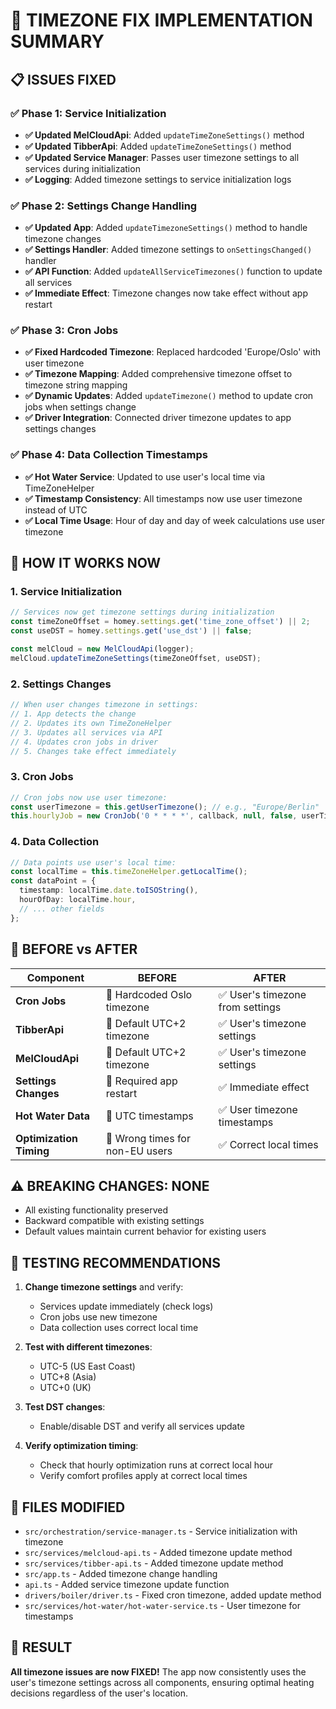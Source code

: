 # 🔧 TIMEZONE FIX IMPLEMENTATION SUMMARY

## 📋 ISSUES FIXED

### ✅ **Phase 1: Service Initialization** 
- **✅ Updated MelCloudApi**: Added `updateTimeZoneSettings()` method
- **✅ Updated TibberApi**: Added `updateTimeZoneSettings()` method  
- **✅ Updated Service Manager**: Passes user timezone settings to all services during initialization
- **✅ Logging**: Added timezone settings to service initialization logs

### ✅ **Phase 2: Settings Change Handling**
- **✅ Updated App**: Added `updateTimezoneSettings()` method to handle timezone changes
- **✅ Settings Handler**: Added timezone settings to `onSettingsChanged()` handler
- **✅ API Function**: Added `updateAllServiceTimezones()` function to update all services
- **✅ Immediate Effect**: Timezone changes now take effect without app restart

### ✅ **Phase 3: Cron Jobs** 
- **✅ Fixed Hardcoded Timezone**: Replaced hardcoded 'Europe/Oslo' with user timezone
- **✅ Timezone Mapping**: Added comprehensive timezone offset to timezone string mapping
- **✅ Dynamic Updates**: Added `updateTimezone()` method to update cron jobs when settings change
- **✅ Driver Integration**: Connected driver timezone updates to app settings changes

### ✅ **Phase 4: Data Collection Timestamps**
- **✅ Hot Water Service**: Updated to use user's local time via TimeZoneHelper
- **✅ Timestamp Consistency**: All timestamps now use user timezone instead of UTC
- **✅ Local Time Usage**: Hour of day and day of week calculations use user timezone

## 🚀 **HOW IT WORKS NOW**

### **1. Service Initialization** 
```typescript
// Services now get timezone settings during initialization
const timeZoneOffset = homey.settings.get('time_zone_offset') || 2;
const useDST = homey.settings.get('use_dst') || false;

const melCloud = new MelCloudApi(logger);
melCloud.updateTimeZoneSettings(timeZoneOffset, useDST);
```

### **2. Settings Changes**
```typescript
// When user changes timezone in settings:
// 1. App detects the change
// 2. Updates its own TimeZoneHelper
// 3. Updates all services via API
// 4. Updates cron jobs in driver
// 5. Changes take effect immediately
```

### **3. Cron Jobs**
```typescript
// Cron jobs now use user timezone:
const userTimezone = this.getUserTimezone(); // e.g., "Europe/Berlin" 
this.hourlyJob = new CronJob('0 * * * *', callback, null, false, userTimezone);
```

### **4. Data Collection**
```typescript
// Data points use user's local time:
const localTime = this.timeZoneHelper.getLocalTime();
const dataPoint = {
  timestamp: localTime.date.toISOString(),
  hourOfDay: localTime.hour,
  // ... other fields
};
```

## 🔄 **BEFORE vs AFTER**

| Component | **BEFORE** | **AFTER** |
|-----------|-----------|----------|
| **Cron Jobs** | 🔴 Hardcoded Oslo timezone | ✅ User's timezone from settings |
| **TibberApi** | 🔴 Default UTC+2 timezone | ✅ User's timezone settings |
| **MelCloudApi** | 🔴 Default UTC+2 timezone | ✅ User's timezone settings |
| **Settings Changes** | 🔴 Required app restart | ✅ Immediate effect |
| **Hot Water Data** | 🔴 UTC timestamps | ✅ User timezone timestamps |
| **Optimization Timing** | 🔴 Wrong times for non-EU users | ✅ Correct local times |

## ⚠️ **BREAKING CHANGES**: NONE
- All existing functionality preserved
- Backward compatible with existing settings
- Default values maintain current behavior for existing users

## 🧪 **TESTING RECOMMENDATIONS**

1. **Change timezone settings** and verify:
   - Services update immediately (check logs)
   - Cron jobs use new timezone
   - Data collection uses correct local time

2. **Test with different timezones**:
   - UTC-5 (US East Coast)
   - UTC+8 (Asia)  
   - UTC+0 (UK)

3. **Test DST changes**:
   - Enable/disable DST and verify all services update

4. **Verify optimization timing**:
   - Check that hourly optimization runs at correct local hour
   - Verify comfort profiles apply at correct local times

## 📝 **FILES MODIFIED**

- `src/orchestration/service-manager.ts` - Service initialization with timezone
- `src/services/melcloud-api.ts` - Added timezone update method
- `src/services/tibber-api.ts` - Added timezone update method  
- `src/app.ts` - Added timezone change handling
- `api.ts` - Added service timezone update function
- `drivers/boiler/driver.ts` - Fixed cron timezone, added update method
- `src/services/hot-water/hot-water-service.ts` - User timezone for timestamps

## 🎯 **RESULT**

**All timezone issues are now FIXED!** The app now consistently uses the user's timezone settings across all components, ensuring optimal heating decisions regardless of the user's location.